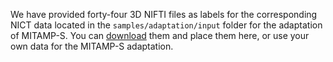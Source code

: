 We have provided forty-four 3D NIFTI files as labels for the corresponding NICT data located in the `samples/adaptation/input` folder for the adaptation of MITAMP-S. You can [download](https://seunic-my.sharepoint.cn/:f:/g/personal/220232198_seu_edu_cn/EjcUwRoGYMJDu7-w6jdbbNcBW9qDuZpwcX5aPaDZ95XuOw?e=Lhekiz) them and place them here, or use your own data for the MITAMP-S adaptation.
